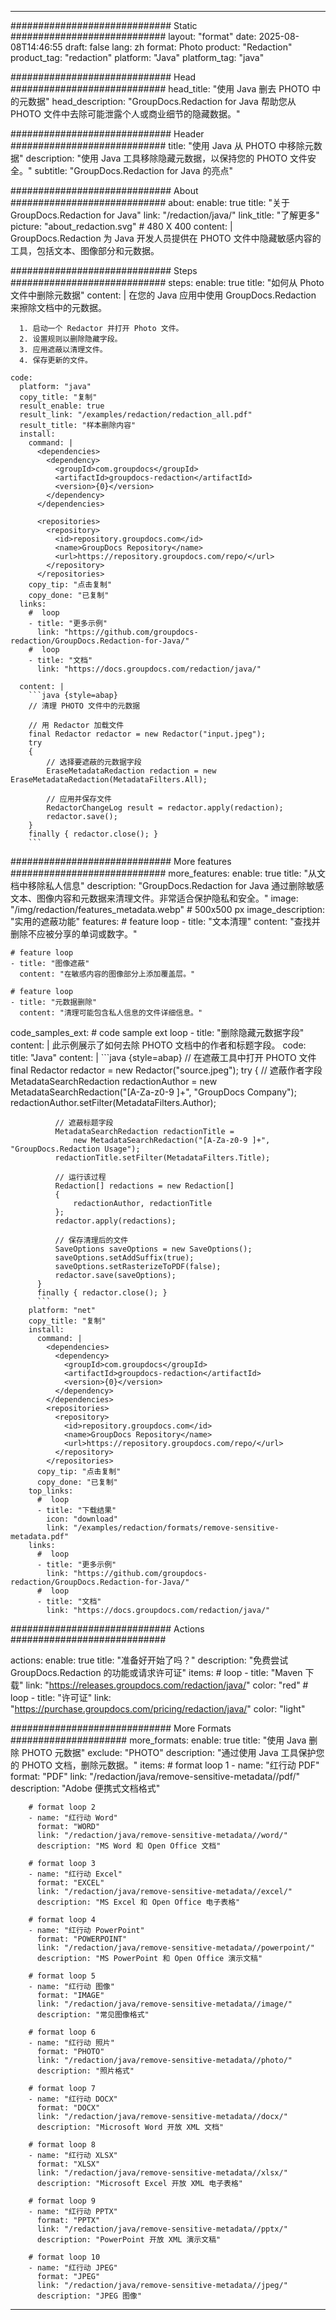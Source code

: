 
---
############################# Static ############################
layout: "format"
date:  2025-08-08T14:46:55
draft: false
lang: zh
format: Photo
product: "Redaction"
product_tag: "redaction"
platform: "Java"
platform_tag: "java"

############################# Head ############################
head_title: "使用 Java 删去 PHOTO 中的元数据"
head_description: "GroupDocs.Redaction for Java 帮助您从 PHOTO 文件中去除可能泄露个人或商业细节的隐藏数据。"

############################# Header ############################
title: "使用 Java 从 PHOTO 中移除元数据" 
description: "使用 Java 工具移除隐藏元数据，以保持您的 PHOTO 文件安全。"
subtitle: "GroupDocs.Redaction for Java 的亮点" 

############################# About ############################
about:
    enable: true
    title: "关于 GroupDocs.Redaction for Java"
    link: "/redaction/java/"
    link_title: "了解更多"
    picture: "about_redaction.svg" # 480 X 400
    content: |
       GroupDocs.Redaction 为 Java 开发人员提供在 PHOTO 文件中隐藏敏感内容的工具，包括文本、图像部分和元数据。

############################# Steps ############################
steps:
    enable: true
    title: "如何从 Photo 文件中删除元数据"
    content: |
      在您的 Java 应用中使用 GroupDocs.Redaction 来擦除文档中的元数据。
      
      1. 启动一个 Redactor 并打开 Photo 文件。
      2. 设置规则以删除隐藏字段。
      3. 应用遮蔽以清理文件。
      4. 保存更新的文件。
   
    code:
      platform: "java"
      copy_title: "复制"
      result_enable: true
      result_link: "/examples/redaction/redaction_all.pdf"
      result_title: "样本删除内容"
      install:
        command: |
          <dependencies>
            <dependency>
              <groupId>com.groupdocs</groupId>
              <artifactId>groupdocs-redaction</artifactId>
              <version>{0}</version>
            </dependency>
          </dependencies>

          <repositories>
            <repository>
              <id>repository.groupdocs.com</id>
              <name>GroupDocs Repository</name>
              <url>https://repository.groupdocs.com/repo/</url>
            </repository>
          </repositories>
        copy_tip: "点击复制"
        copy_done: "已复制"
      links:
        #  loop
        - title: "更多示例"
          link: "https://github.com/groupdocs-redaction/GroupDocs.Redaction-for-Java/"
        #  loop
        - title: "文档"
          link: "https://docs.groupdocs.com/redaction/java/"
          
      content: |
        ```java {style=abap}
        // 清理 PHOTO 文件中的元数据

        // 用 Redactor 加载文件
        final Redactor redactor = new Redactor("input.jpeg");
        try
        {
            // 选择要遮蔽的元数据字段
            EraseMetadataRedaction redaction = new EraseMetadataRedaction(MetadataFilters.All);

            // 应用并保存文件
            RedactorChangeLog result = redactor.apply(redaction);
            redactor.save();
        }
        finally { redactor.close(); }
        ```            


############################# More features ############################
more_features:
  enable: true
  title: "从文档中移除私人信息"
  description: "GroupDocs.Redaction for Java 通过删除敏感文本、图像内容和元数据来清理文件。非常适合保护隐私和安全。"
  image: "/img/redaction/features_metadata.webp" # 500x500 px
  image_description: "实用的遮蔽功能"
  features:
    # feature loop
    - title: "文本清理"
      content: "查找并删除不应被分享的单词或数字。"

    # feature loop
    - title: "图像遮蔽"
      content: "在敏感内容的图像部分上添加覆盖层。"

    # feature loop
    - title: "元数据删除"
      content: "清理可能包含私人信息的文件详细信息。"
      
  code_samples_ext:
    # code sample ext loop
    - title: "删除隐藏元数据字段"
      content: |
        此示例展示了如何去除 PHOTO 文档中的作者和标题字段。
      code:
        title: "Java"
        content: |
          ```java {style=abap}
          //  在遮蔽工具中打开 PHOTO 文件
          final Redactor redactor = new Redactor("source.jpeg");
          try
          {
              // 遮蔽作者字段
              MetadataSearchRedaction redactionAuthor = 
                  new MetadataSearchRedaction("[A-Za-z0-9 ]+", "GroupDocs Company");
              redactionAuthor.setFilter(MetadataFilters.Author);

              // 遮蔽标题字段
              MetadataSearchRedaction redactionTitle = 
                  new MetadataSearchRedaction("[A-Za-z0-9 ]+", "GroupDocs.Redaction Usage");
              redactionTitle.setFilter(MetadataFilters.Title);

              // 运行该过程
              Redaction[] redactions = new Redaction[]
              {
                  redactionAuthor, redactionTitle
              };
              redactor.apply(redactions);

              // 保存清理后的文件
              SaveOptions saveOptions = new SaveOptions();
              saveOptions.setAddSuffix(true);
              saveOptions.setRasterizeToPDF(false);
              redactor.save(saveOptions);
          }
          finally { redactor.close(); }
          ```
        platform: "net"
        copy_title: "复制"
        install:
          command: |
            <dependencies>
              <dependency>
                <groupId>com.groupdocs</groupId>
                <artifactId>groupdocs-redaction</artifactId>
                <version>{0}</version>
              </dependency>
            </dependencies>
            <repositories>
              <repository>
                <id>repository.groupdocs.com</id>
                <name>GroupDocs Repository</name>
                <url>https://repository.groupdocs.com/repo/</url>
              </repository>
            </repositories>
          copy_tip: "点击复制"
          copy_done: "已复制"
        top_links:
          #  loop
          - title: "下载结果"
            icon: "download"
            link: "/examples/redaction/formats/remove-sensitive-metadata.pdf"
        links:
          #  loop
          - title: "更多示例"
            link: "https://github.com/groupdocs-redaction/GroupDocs.Redaction-for-Java/"
          #  loop
          - title: "文档"
            link: "https://docs.groupdocs.com/redaction/java/"


############################# Actions ############################

actions:
  enable: true
  title: "准备好开始了吗？"
  description: "免费尝试 GroupDocs.Redaction 的功能或请求许可证"
  items:
    #  loop
    - title: "Maven 下载"
      link: "https://releases.groupdocs.com/redaction/java/"
      color: "red"
        #  loop
    - title: "许可证"
      link: "https://purchase.groupdocs.com/pricing/redaction/java/"
      color: "light"


############################# More Formats #####################
more_formats:
    enable: true
    title: "使用 Java 删除 PHOTO 元数据"
    exclude: "PHOTO"
    description: "通过使用 Java 工具保护您的 PHOTO 文档，删除元数据。"
    items: 
        # format loop 1
        - name: "红行动 PDF"
          format: "PDF"
          link: "/redaction/java/remove-sensitive-metadata//pdf/"
          description: "Adobe 便携式文档格式"

        # format loop 2
        - name: "红行动 Word"
          format: "WORD"
          link: "/redaction/java/remove-sensitive-metadata//word/"
          description: "MS Word 和 Open Office 文档"
          
        # format loop 3
        - name: "红行动 Excel"
          format: "EXCEL"
          link: "/redaction/java/remove-sensitive-metadata//excel/"
          description: "MS Excel 和 Open Office 电子表格"

        # format loop 4
        - name: "红行动 PowerPoint"
          format: "POWERPOINT"
          link: "/redaction/java/remove-sensitive-metadata//powerpoint/"
          description: "MS PowerPoint 和 Open Office 演示文稿"

        # format loop 5
        - name: "红行动 图像"
          format: "IMAGE"
          link: "/redaction/java/remove-sensitive-metadata//image/"
          description: "常见图像格式"

        # format loop 6
        - name: "红行动 照片"
          format: "PHOTO"
          link: "/redaction/java/remove-sensitive-metadata//photo/"
          description: "照片格式"

        # format loop 7
        - name: "红行动 DOCX"
          format: "DOCX"
          link: "/redaction/java/remove-sensitive-metadata//docx/"
          description: "Microsoft Word 开放 XML 文档"
          
        # format loop 8
        - name: "红行动 XLSX"
          format: "XLSX"
          link: "/redaction/java/remove-sensitive-metadata//xlsx/"
          description: "Microsoft Excel 开放 XML 电子表格"
          
        # format loop 9
        - name: "红行动 PPTX"
          format: "PPTX"
          link: "/redaction/java/remove-sensitive-metadata//pptx/"
          description: "PowerPoint 开放 XML 演示文稿"

        # format loop 10
        - name: "红行动 JPEG"
          format: "JPEG"
          link: "/redaction/java/remove-sensitive-metadata//jpeg/"
          description: "JPEG 图像"


---